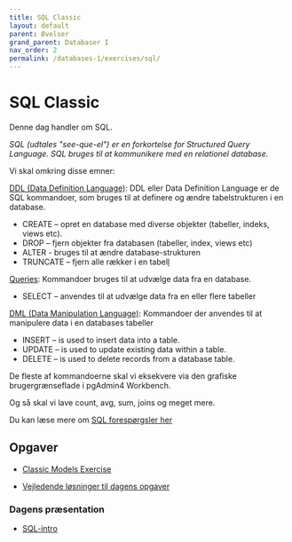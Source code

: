 ```yaml
---
title: SQL Classic
layout: default
parent: Øvelser
grand_parent: Databaser I
nav_order: 2
permalink: /databases-1/exercises/sql/
---
```


# SQL Classic

Denne dag handler om SQL.

_SQL (udtales "see-que-el") er en forkortelse for Structured Query Language. SQL bruges til at kommunikere med en relationel database._

Vi skal omkring disse emner:

[DDL (Data Definition Language)](https://www.postgresql.org/docs/15/ddl.html): DDL eller Data Definition Language er de SQL kommandoer, som bruges til at definere og ændre tabelstrukturen i en database.

- CREATE – opret en database med diverse objekter (tabeller, indeks, views etc).
- DROP – fjern objekter fra databasen (tabeller, index, views etc)
- ALTER - bruges til at ændre database-strukturen
- TRUNCATE – fjern alle rækker i en tabel[l](https://www.postgresql.org/docs/15/queries.html)

[Queries](https://www.postgresql.org/docs/15/queries.html): Kommandoer bruges til at udvælge data fra en database.

- SELECT – anvendes til at udvælge data fra en eller flere tabeller

[DML (Data Manipulation Language)](https://www.postgresql.org/docs/15/dml.html): Kommandoer der anvendes til at manipulere data i en databases tabeller

- INSERT – is used to insert data into a table.
- UPDATE – is used to update existing data within a table.
- DELETE – is used to delete records from a database table.

De fleste af kommandoerne skal vi eksekvere via den grafiske brugergrænseflade i pgAdmin4 Workbench.

Og så skal vi lave count, avg, sum, joins og meget mere.

Du kan læse mere om [SQL forespørgsler her](https://www.w3schools.com/sql/default.asp)

## Opgaver

- [Classic Models Exercise](https://cphbusiness.mrooms.net/mod/lesson/view.php?id=654320)

- [Vejledende løsninger til dagens opgaver](./docs/classicmodels_solutions.sql)

### Dagens præsentation

- [SQL-intro](./docs/sqlintro.pdf)
